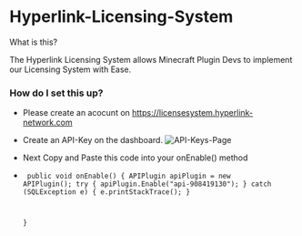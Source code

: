 # Hyperlink-Licensing-System

What is this?

The Hyperlink Licensing System allows Minecraft Plugin Devs to implement our Licensing System with Ease.


### How do I set this up?

- Please create an acocunt on https://licensesystem.hyperlink-network.com
- Create an API-Key on the dashboard. 
![API-Keys-Page](https://user-images.githubusercontent.com/71306750/138485996-469d5113-9ff5-42bb-a457-ae0f6022b177.png)
- Next Copy and Paste this code into your onEnable() method
- <code>         public void onEnable() {
         APIPlugin apiPlugin = new APIPlugin();
         try {
              apiPlugin.Enable("api-908419130");
            } catch (SQLException e) {
              e.printStackTrace();
          }

    }

</code>
